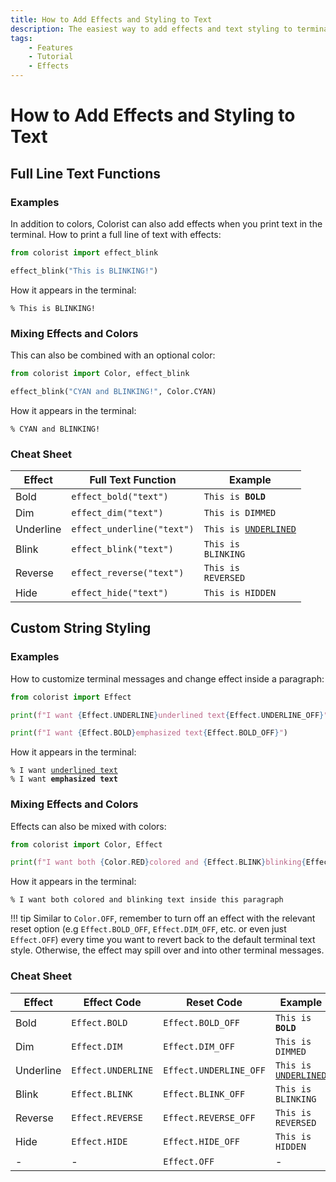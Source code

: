 ```yaml
---
title: How to Add Effects and Styling to Text
description: The easiest way to add effects and text styling to terminal output using Colorist for Python. Includes code examples.
tags:
    - Features
    - Tutorial
    - Effects
---
```


# How to Add Effects and Styling to Text
## Full Line Text Functions
### Examples
In addition to colors, Colorist can also add effects when you print text in the terminal. How to print a full line of text with effects:

```python linenums="1" hl_lines="3"
from colorist import effect_blink

effect_blink("This is BLINKING!")
```

How it appears in the terminal:

<pre><code>% <span class="effect-blinking">This is BLINKING!</span></code></pre>

### Mixing Effects and Colors
This can also be combined with an optional color:

```python linenums="1" hl_lines="3"
from colorist import Color, effect_blink

effect_blink("CYAN and BLINKING!", Color.CYAN)
```

How it appears in the terminal:

<pre><code>% <span class="effect-blinking fg-cyan">CYAN and BLINKING!</span></code></pre>

### Cheat Sheet

| Effect           | Full Text Function         | Example                                                                          |
| ---------------- | -------------------------- | -------------------------------------------------------------------------------- |
| Bold             | `effect_bold("text")`      | <code>This is <strong>BOLD</strong></code>                                       |
| Dim              | `effect_dim("text")`       | <code>This is <span class="effect-dimmed">DIMMED</span></code>                   |
| Underline        | `effect_underline("text")` | <code>This is <u>UNDERLINED</u></code>                                           |
| Blink            | `effect_blink("text")`     | <code>This is <span class="effect-blinking">BLINKING</span></code>               |
| Reverse          | `effect_reverse("text")`   | <code>This is <span class="bg-bright-white text-contrast">REVERSED</span></code> |
| Hide             | `effect_hide("text")`      | <code>This is <span class="effect-hidden">HIDDEN</span></code>                   |

## Custom String Styling
### Examples
How to customize terminal messages and change effect inside a paragraph:

```python linenums="1" hl_lines="3 5"
from colorist import Effect

print(f"I want {Effect.UNDERLINE}underlined text{Effect.UNDERLINE_OFF}")

print(f"I want {Effect.BOLD}emphasized text{Effect.BOLD_OFF}")
```

How it appears in the terminal:

<pre><code>% I want <u>underlined text</u>
% I want <strong>emphasized text</strong></code></pre>

### Mixing Effects and Colors
Effects can also be mixed with colors:

```python linenums="1" hl_lines="3"
from colorist import Color, Effect

print(f"I want both {Color.RED}colored and {Effect.BLINK}blinking{Effect.BLINK_OFF} text{Color.OFF} inside this paragraph")
```

How it appears in the terminal:

<pre><code>% I want both <span class="fg-red">colored and <span class="effect-blinking">blinking</span> text</span> inside this paragraph</code></pre>

!!! tip
    Similar to `Color.OFF`, remember to turn off an effect with the relevant reset option (e.g `Effect.BOLD_OFF`, `Effect.DIM_OFF`, etc. or even just `Effect.OFF`) every time you want to revert back to the default terminal text style. Otherwise, the effect may spill over and into other terminal messages.

### Cheat Sheet

| Effect           | Effect Code        | Reset Code             | Example                                                                          |
| ---------------- | ------------------ | ---------------------- | -------------------------------------------------------------------------------- |
| Bold             | `Effect.BOLD`      | `Effect.BOLD_OFF`      | <code>This is <strong>BOLD</strong></code>                                       |
| Dim              | `Effect.DIM`       | `Effect.DIM_OFF`       | <code>This is <span class="effect-dimmed">DIMMED</span></code>                   |
| Underline        | `Effect.UNDERLINE` | `Effect.UNDERLINE_OFF` | <code>This is <u>UNDERLINED</u></code>                                           |
| Blink            | `Effect.BLINK`     | `Effect.BLINK_OFF`     | <code>This is <span class="effect-blinking">BLINKING</span></code>               |
| Reverse          | `Effect.REVERSE`   | `Effect.REVERSE_OFF`   | <code>This is <span class="bg-bright-white text-contrast">REVERSED</span></code> |
| Hide             | `Effect.HIDE`      | `Effect.HIDE_OFF`      | <code>This is <span class="effect-hidden">HIDDEN</span></code>                   |
| -                | -                  | `Effect.OFF`           | -                                                                                |
